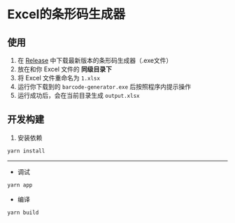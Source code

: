 # Excel的条形码生成器

## 使用

1. 在 [Release](https://github.com/ikenxuan/barcode-generator/releases) 中下载最新版本的条形码生成器（.exe文件）
2. 放在和你 Excel 文件的 **同级目录下**
3. 将 Excel 文件重命名为 `1.xlsx`
4. 运行你下载到的 `barcode-generator.exe` 后按照程序内提示操作
5. 运行成功后，会在当前目录生成 `output.xlsx`

## 开发构建

1. 安装依赖
```bash
yarn install
```
---
* 调试
```bash
yarn app
```

* 编译
```bash
yarn build
```
